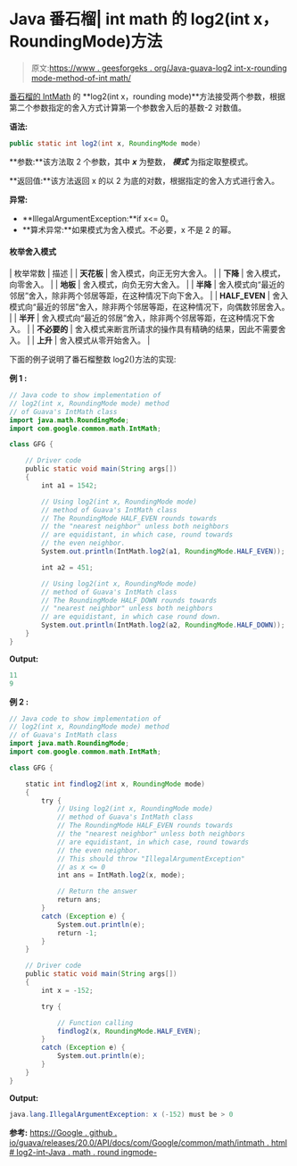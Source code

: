 # Java 番石榴| int math 的 log2(int x，RoundingMode)方法

> 原文:[https://www . geesforgeks . org/Java-guava-log2 int-x-rounding mode-method-of-int math/](https://www.geeksforgeeks.org/java-guava-log2int-x-roundingmode-mode-method-of-intmath/)

[番石榴的 IntMath](https://www.geeksforgeeks.org/intmath-class-guava-java/) 的 **log2(int x，rounding mode)**方法接受两个参数，根据第二个参数指定的舍入方式计算第一个参数舍入后的基数-2 对数值。

**语法:**

```java
public static int log2(int x, RoundingMode mode)

```

**参数:**该方法取 2 个参数，其中 ***x*** 为整数， ***模式*** 为指定取整模式。

**返回值:**该方法返回 x 的以 2 为底的对数，根据指定的舍入方式进行舍入。

**异常:**

*   **IllegalArgumentException:**if x<= 0。
*   **算术异常:**如果模式为舍入模式。不必要，x 不是 2 的幂。

#### 枚举舍入模式

| 枚举常数 | 描述 |
| **天花板** | 舍入模式，向正无穷大舍入。 |
| **下降** | 舍入模式，向零舍入。 |
| **地板** | 舍入模式，向负无穷大舍入。 |
| **半降** | 舍入模式向“最近的邻居”舍入，除非两个邻居等距，在这种情况下向下舍入。 |
| **HALF_EVEN** | 舍入模式向“最近的邻居”舍入，除非两个邻居等距，在这种情况下，向偶数邻居舍入。 |
| **半开** | 舍入模式向“最近的邻居”舍入，除非两个邻居等距，在这种情况下舍入。 |
| **不必要的** | 舍入模式来断言所请求的操作具有精确的结果，因此不需要舍入。 |
| **上升** | 舍入模式从零开始舍入。 |

下面的例子说明了番石榴整数 log2()方法的实现:

**例 1 :**

```java
// Java code to show implementation of
// log2(int x, RoundingMode mode) method
// of Guava's IntMath class
import java.math.RoundingMode;
import com.google.common.math.IntMath;

class GFG {

    // Driver code
    public static void main(String args[])
    {
        int a1 = 1542;

        // Using log2(int x, RoundingMode mode)
        // method of Guava's IntMath class
        // The RoundingMode HALF_EVEN rounds towards
        // the "nearest neighbor" unless both neighbors
        // are equidistant, in which case, round towards
        // the even neighbor.
        System.out.println(IntMath.log2(a1, RoundingMode.HALF_EVEN));

        int a2 = 451;

        // Using log2(int x, RoundingMode mode)
        // method of Guava's IntMath class
        // The RoundingMode HALF_DOWN rounds towards
        // "nearest neighbor" unless both neighbors
        // are equidistant, in which case round down.
        System.out.println(IntMath.log2(a2, RoundingMode.HALF_DOWN));
    }
}
```

**Output:**

```java
11
9

```

**例 2 :**

```java
// Java code to show implementation of
// log2(int x, RoundingMode mode) method
// of Guava's IntMath class
import java.math.RoundingMode;
import com.google.common.math.IntMath;

class GFG {

    static int findlog2(int x, RoundingMode mode)
    {
        try {
            // Using log2(int x, RoundingMode mode)
            // method of Guava's IntMath class
            // The RoundingMode HALF_EVEN rounds towards
            // the "nearest neighbor" unless both neighbors
            // are equidistant, in which case, round towards
            // the even neighbor.
            // This should throw "IllegalArgumentException"
            // as x <= 0
            int ans = IntMath.log2(x, mode);

            // Return the answer
            return ans;
        }
        catch (Exception e) {
            System.out.println(e);
            return -1;
        }
    }

    // Driver code
    public static void main(String args[])
    {
        int x = -152;

        try {

            // Function calling
            findlog2(x, RoundingMode.HALF_EVEN);
        }
        catch (Exception e) {
            System.out.println(e);
        }
    }
}
```

**Output:**

```java
java.lang.IllegalArgumentException: x (-152) must be > 0

```

**参考:**
[https://Google . github . io/guava/releases/20.0/API/docs/com/Google/common/math/intmath . html # log2-int-Java . math . round ingmode-](https://google.github.io/guava/releases/20.0/api/docs/com/google/common/math/IntMath.html#log2-int-java.math.RoundingMode-)